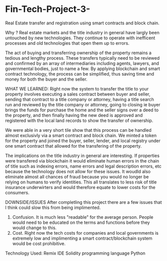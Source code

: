 # Fin-Tech-Project-3-

Real Estate transfer and registration using smart contracts and block chain. 

Why ? Real estate markets and the title industry in general have largly been untouched by new technologies. They continue to operate with inefficent processes and old technologies that open them up to errors. 

The act of buying and transferring ownership of the property remains a tedious and lengthy process. These transfers typically need to be reviewed and confirmed by an array of intermediaries including agents, lawyers, and governmental bodies, just to name a few. By applying blockchain and smart contract technology, the process can be simplified, thus saving time and money for both the buyer and the seller.

WHAT WE LEARNED: 
Right now the system to transfer the title to your property involves executing a sales contract between buyer and seller, sending that contract to a title company or attorney, having a title search run and reviewed by the title company or attorney, going to closing ie buyer brings the funds for purchase the home and the seller signs over a deed to the property, and then finally having the new deed is approved and registered with the local land records to show the transfer of ownership. 

We were able in a very short tile show that this process can be handled almost exclusivly via a smart contract and block chain. We minted a token for the property and joined the buyer, seller, lender, and local registry under one smart contract that allowed for the transfering of the property. 

The implications on the title industry in general are interesting. If properties were transfered via blockchain it would eliminate human errors in the chain of title such as indexing errors, name errors and legal description errors, etc because the technology does not allow for these issues. It woudld also eliminate almost all chances of fraud because you would no longer be relying on humans to verify identities. This all translates to less risk of title insurance underwirters and would therefore equate to lower costs for the consumers. 

DOWNSIDE/ISSUES
After completling this project there are a few issues that I think could slow this from being implimented. 
1. Confusion. It is much less "readable" for the average person. People would need to be educated on the terms and functions before they would change to this. 
2. Cost. Right now the tech costs for companies and local governments is extremely low and implimenting a smart contract/blockchain system would be cost prohibitive. 

Technology Used: 
Remix IDE 
Solidity programming language
Python

